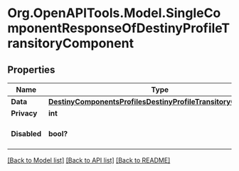 # Org.OpenAPITools.Model.SingleComponentResponseOfDestinyProfileTransitoryComponent

## Properties

Name | Type | Description | Notes
------------ | ------------- | ------------- | -------------
**Data** | [**DestinyComponentsProfilesDestinyProfileTransitoryComponent**](DestinyComponentsProfilesDestinyProfileTransitoryComponent.md) |  | [optional] 
**Privacy** | **int** |  | [optional] 
**Disabled** | **bool?** | If true, this component is disabled. | [optional] 

[[Back to Model list]](../README.md#documentation-for-models) [[Back to API list]](../README.md#documentation-for-api-endpoints) [[Back to README]](../README.md)

